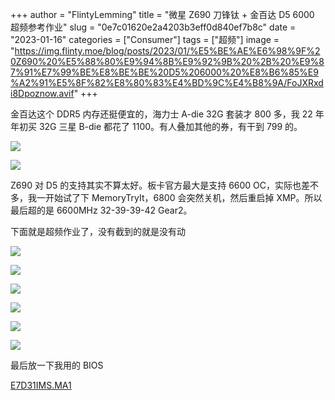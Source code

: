 +++
author = "FlintyLemming"
title = "微星 Z690 刀锋钛 + 金百达 D5 6000 超频参考作业"
slug = "0e7c01620e2a4203b3eff0d840ef7b8c"
date = "2023-01-16"
categories = ["Consumer"]
tags = ["超频"]
image = "https://img.flinty.moe/blog/posts/2023/01/%E5%BE%AE%E6%98%9F%20Z690%20%E5%88%80%E9%94%8B%E9%92%9B%20%2B%20%E9%87%91%E7%99%BE%E8%BE%BE%20D5%206000%20%E8%B6%85%E9%A2%91%E5%8F%82%E8%80%83%E4%BD%9C%E4%B8%9A/FoJXRxdi8Dpoznow.avif"
+++

金百达这个 DDR5 内存还挺便宜的，海力士 A-die 32G 套装才 800 多，我 22 年年初买 32G 三星 B-die 都花了 1100。有人叠加其他的券，有干到 799 的。

![](https://img.flinty.moe/blog/posts/2023/01/%E5%BE%AE%E6%98%9F%20Z690%20%E5%88%80%E9%94%8B%E9%92%9B%20%2B%20%E9%87%91%E7%99%BE%E8%BE%BE%20D5%206000%20%E8%B6%85%E9%A2%91%E5%8F%82%E8%80%83%E4%BD%9C%E4%B8%9A/859A0960-5EB1-4487-8F73-B47B5CD080FE_1_201_a.avif)

![](https://img.flinty.moe/blog/posts/2023/01/%E5%BE%AE%E6%98%9F%20Z690%20%E5%88%80%E9%94%8B%E9%92%9B%20%2B%20%E9%87%91%E7%99%BE%E8%BE%BE%20D5%206000%20%E8%B6%85%E9%A2%91%E5%8F%82%E8%80%83%E4%BD%9C%E4%B8%9A/07E98863-5353-4139-B41A-FDF57929C74C_1_105_c.avif)

Z690 对 D5 的支持其实不算太好。板卡官方最大是支持 6600 OC，实际也差不多，我一开始试了下 MemoryTryIt，6800 会突然关机，然后重启掉 XMP。所以最后超的是 6600MHz 32-39-39-42 Gear2。

下面就是超频作业了，没有截到的就是没有动

![](https://img.flinty.moe/blog/posts/2023/01/%E5%BE%AE%E6%98%9F%20Z690%20%E5%88%80%E9%94%8B%E9%92%9B%20%2B%20%E9%87%91%E7%99%BE%E8%BE%BE%20D5%206000%20%E8%B6%85%E9%A2%91%E5%8F%82%E8%80%83%E4%BD%9C%E4%B8%9A/MSI_SnapShot6_00.avif)

![](https://img.flinty.moe/blog/posts/2023/01/%E5%BE%AE%E6%98%9F%20Z690%20%E5%88%80%E9%94%8B%E9%92%9B%20%2B%20%E9%87%91%E7%99%BE%E8%BE%BE%20D5%206000%20%E8%B6%85%E9%A2%91%E5%8F%82%E8%80%83%E4%BD%9C%E4%B8%9A/MSI_SnapShot7.avif)

![](https://img.flinty.moe/blog/posts/2023/01/%E5%BE%AE%E6%98%9F%20Z690%20%E5%88%80%E9%94%8B%E9%92%9B%20%2B%20%E9%87%91%E7%99%BE%E8%BE%BE%20D5%206000%20%E8%B6%85%E9%A2%91%E5%8F%82%E8%80%83%E4%BD%9C%E4%B8%9A/MSI_SnapShot8.avif)

![](https://img.flinty.moe/blog/posts/2023/01/%E5%BE%AE%E6%98%9F%20Z690%20%E5%88%80%E9%94%8B%E9%92%9B%20%2B%20%E9%87%91%E7%99%BE%E8%BE%BE%20D5%206000%20%E8%B6%85%E9%A2%91%E5%8F%82%E8%80%83%E4%BD%9C%E4%B8%9A/MSI_SnapShot9.avif)

![](https://img.flinty.moe/blog/posts/2023/01/%E5%BE%AE%E6%98%9F%20Z690%20%E5%88%80%E9%94%8B%E9%92%9B%20%2B%20%E9%87%91%E7%99%BE%E8%BE%BE%20D5%206000%20%E8%B6%85%E9%A2%91%E5%8F%82%E8%80%83%E4%BD%9C%E4%B8%9A/MSI_SnapShot10.avif)

![](https://img.flinty.moe/blog/posts/2023/01/%E5%BE%AE%E6%98%9F%20Z690%20%E5%88%80%E9%94%8B%E9%92%9B%20%2B%20%E9%87%91%E7%99%BE%E8%BE%BE%20D5%206000%20%E8%B6%85%E9%A2%91%E5%8F%82%E8%80%83%E4%BD%9C%E4%B8%9A/MSI_SnapShot12.avif)

最后放一下我用的 BIOS

[E7D31IMS.MA1](https://index.mitsea.com/%E8%BD%AF%E4%BB%B6/%E9%A9%B1%E5%8A%A8/BIOS/MSI%20Z690%20D5%20EDGE%20TI/E7D31IMS.MA1)
